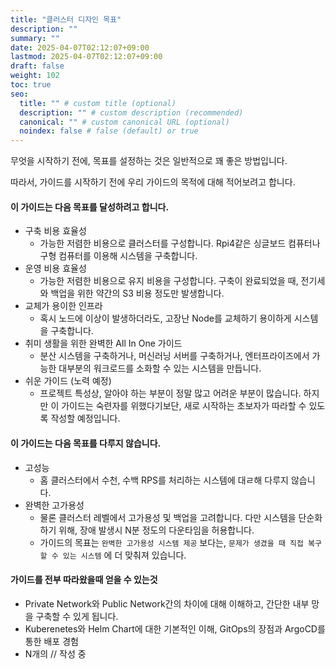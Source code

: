 ```yaml
---
title: "클러스터 디자인 목표"
description: ""
summary: ""
date: 2025-04-07T02:12:07+09:00
lastmod: 2025-04-07T02:12:07+09:00
draft: false
weight: 102
toc: true
seo:
  title: "" # custom title (optional)
  description: "" # custom description (recommended)
  canonical: "" # custom canonical URL (optional)
  noindex: false # false (default) or true
---
```


무엇을 시작하기 전에, 목표를 설정하는 것은 일반적으로 꽤 좋은 방법입니다.

따라서, 가이드를 시작하기 전에 우리 가이드의 목적에 대해 적어보려고 합니다.

#### 이 가이드는 다음 목표를 달성하려고 합니다.

- 구축 비용 효율성
  - 가능한 저렴한 비용으로 클러스터를 구성합니다. Rpi4같은 싱글보드 컴퓨터나 구형 컴퓨터를 이용해 시스템을 구축합니다.
- 운영 비용 효율성
  - 가능한 저렴한 비용으로 유지 비용을 구성합니다. 구축이 완료되었을 때, 전기세와 백업을 위한 약간의 S3 비용 정도만 발생합니다.
- 교체가 용이한 인프라
  - 혹시 노드에 이상이 발생하더라도, 고장난 Node를 교체하기 용이하게 시스템을 구축합니다.
- 취미 생활을 위한 완벽한 All In One 가이드
  - 분산 시스템을 구축하거나, 머신러닝 서버를 구축하거나, 엔터프라이즈에서 가능한 대부분의 워크로드를 소화할 수 있는 시스템을 만듭니다.
- 쉬운 가이드 (노력 예정)
  - 프로젝트 특성상, 알아야 하는 부분이 정말 많고 어려운 부분이 많습니다. 하지만 이 가이드는 숙련자를 위했다기보단, 새로 시작하는 초보자가 따라할 수 있도록 작성할 예정입니다.

#### 이 가이드는 다음 목표를 다루지 않습니다.

- 고성능
  - 홈 클러스터에서 수천, 수백 RPS를 처리하는 시스템에 대ㄹ해 다루지 않습니다.
- 완벽한 고가용성
  - 물론 클러스터 레벨에서 고가용성 및 백업을 고려합니다. 다만 시스템을 단순화하기 위해, 장애 발생시 N분 정도의 다운타임을 허용합니다.
  - 가이드의 목표는 `완벽한 고가용성 시스템 제공` 보다는, `문제가 생겼을 때 직접 복구할 수 있는 시스템` 에 더 맞춰져 있습니다.

#### 가이드를 전부 따라왔을때 얻을 수 있는것

- Private Network와 Public Network간의 차이에 대해 이해하고, 간단한 내부 망을 구축할 수 있게 됩니다.
- Kuberenetes와 Helm Chart에 대한 기본적인 이해, GitOps의 장점과 ArgoCD를 통한 배포 경험
- N개의 // 작성 중
